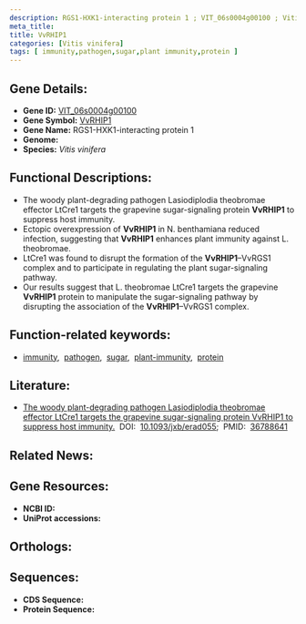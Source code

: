 ```yaml
---
description: RGS1-HXK1-interacting protein 1 ; VIT_06s0004g00100 ; Vitis vinifera
meta_title:
title: VvRHIP1
categories: [Vitis vinifera]
tags: [ immunity,pathogen,sugar,plant immunity,protein ]
---
```


## Gene Details:
- **Gene ID:** [VIT_06s0004g00100]()
- **Gene Symbol:** <u>VvRHIP1</u>
- **Gene Name:** RGS1-HXK1-interacting protein 1
- **Genome:** []()
- **Species:** *Vitis vinifera*

## Functional Descriptions:
   - The woody plant-degrading pathogen Lasiodiplodia theobromae effector LtCre1 targets the grapevine sugar-signaling protein **VvRHIP1** to suppress host immunity.
   - Ectopic overexpression of **VvRHIP1** in N. benthamiana reduced infection, suggesting that **VvRHIP1** enhances plant immunity against L. theobromae.
   - LtCre1 was found to disrupt the formation of the **VvRHIP1**–VvRGS1 complex and to participate in regulating the plant sugar-signaling pathway.
   - Our results suggest that L. theobromae LtCre1 targets the grapevine **VvRHIP1** protein to manipulate the sugar-signaling pathway by disrupting the association of the **VvRHIP1**–VvRGS1 complex.

## Function-related keywords:
   - [immunity](/tags/immunity/),&nbsp;&nbsp;[pathogen](/tags/pathogen/),&nbsp;&nbsp;[sugar](/tags/sugar/),&nbsp;&nbsp;[plant-immunity](/tags/plant-immunity/),&nbsp;&nbsp;[protein](/tags/protein/)

## Literature:
   - [The woody plant-degrading pathogen Lasiodiplodia theobromae effector LtCre1 targets the grapevine sugar-signaling protein VvRHIP1 to suppress host immunity.](https://doi.org/10.1093/jxb/erad055)&nbsp;&nbsp;DOI:&nbsp;&nbsp;[10.1093/jxb/erad055](https://doi.org/10.1093/jxb/erad055);&nbsp;&nbsp;PMID:&nbsp;&nbsp;[36788641](https://pubmed.ncbi.nlm.nih.gov/36788641/)

## Related News:

## Gene Resources:
- **NCBI ID:**  [](https://www.ncbi.nlm.nih.gov/gene/?term=)
- **UniProt accessions:**  [](https://www.uniprot.org/uniprotkb//entry)

## Orthologs:

## Sequences:
- **CDS Sequence:**
- **Protein Sequence:**
